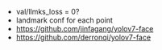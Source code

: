 - val/llmks_loss = 0?
- landmark conf for each point
- https://github.com/jinfagang/yolov7-face
- https://github.com/derronqi/yolov7-face